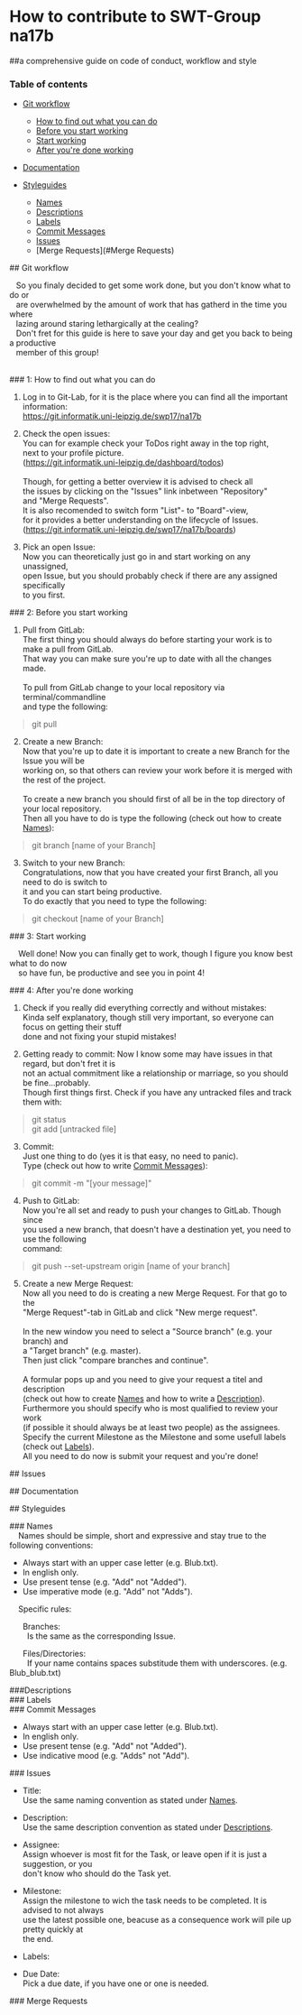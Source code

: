 # How to contribute to SWT-Group na17b
##a comprehensive guide on code of conduct, workflow and style
&nbsp;  
### Table of contents

* [Git workflow](#GitWorkflow)  

    * [How to find out what you can do](#WhatToDo)  
    * [Before you start working](#Before)  
    * [Start working](#Working)  
    * [After you're done working](#After)  

* [Documentation](#Documentation)  

* [Styleguides](#Styleguides)  
    * [Names](#Names)  
    * [Descriptions](#Descriptions)  
    * [Labels](#Labels)    
    * [Commit Messages](#CommitMessages)  
    * [Issues](#Issues)  
    * [Merge Requests](#Merge Requests)  




##<a name="GitWorkflow"></a> Git workflow 

&nbsp;&nbsp; So you finaly decided to get some work done, but you don't know what to do or  
&nbsp;&nbsp; are overwhelmed by the amount of work that has gatherd in the time you where  
&nbsp;&nbsp; lazing around staring lethargically at the cealing?  
&nbsp;&nbsp; Don't fret for this guide is here to save your day and get you back to being a productive  
&nbsp;&nbsp; member of this group!  
&nbsp;  



###<a name="WhatToDo"></a> 1: How to find out what you can do 

1. Log in to Git-Lab, for it is the place where you can find all the important information:  
<https://git.informatik.uni-leipzig.de/swp17/na17b>  

2. Check  the open issues:  
You can for example check your ToDos right away in the top right,  
next to your profile picture.  
(<https://git.informatik.uni-leipzig.de/dashboard/todos>)  
&nbsp;  
Though, for getting a better overview it is advised to check all  
the issues by clicking on the "Issues" link inbetween "Repository"  
and "Merge Requests".  
It is also recomended to switch form "List"- to "Board"-view,  
for it provides a better understanding on the lifecycle of Issues.  
(<https://git.informatik.uni-leipzig.de/swp17/na17b/boards>)

3. Pick an open Issue:  
Now you can theoretically just go in and start working on any unassigned,   
open Issue, but you should probably check if there are any assigned specifically  
to you first.

###<a name="Before"></a> 2: Before you start working 

1. Pull from GitLab:  
The first thing you should always do before starting your work is to make a pull from GitLab.  
That way you can make sure you're up to date with all the changes made.  
&nbsp;  
To pull from GitLab change to your local repository via terminal/commandline  
and type the following:  
> git pull 

2. Create a new Branch:  
Now that you're up to date it is important to create a new Branch for the Issue you will be  
working on, so that others can review your work before it is merged with the rest of the project.  
&nbsp;  
To create a new branch you should first of all be in the top directory of your local repository.  
Then all you have to do is type the following (check out how to create [Names](#Names)):  
 > git branch [name of your Branch]  

3. Switch to your new Branch:  
Congratulations, now that you have created your first Branch, all you need to do is switch to  
it and you can start being productive.  
To do exactly that you need to type the following:  
> git checkout [name of your Branch]  

###<a name="Working"></a> 3: Start working 

&nbsp;&nbsp;&nbsp;&nbsp;Well done! Now you can finally get to work, though I figure you know best what to do now  
&nbsp;&nbsp;&nbsp;&nbsp;so have fun, be productive and see you in point 4!

###<a name="After"></a> 4: After you're done working 

1. Check if you really did everything correctly and without mistakes:  
Kinda self explanatory, though still very important, so everyone can focus on getting their stuff  
done and not fixing your stupid mistakes!

2. Getting ready to commit:
Now I know some may have issues in that regard, but don't fret it is  
not an actual commitment like a relationship or marriage, so you should be fine...probably.  
Though first things first. Check if you have any untracked files and track them with:  
> git status  
> git add [untracked file]

3. Commit:  
Just one thing to do (yes it is that easy, no need to panic).  
Type (check out how to write [Commit Messages](#commit-messages)):  
> git commit -m "[your message]"

4. Push to GitLab:  
Now you're all set and ready to push your changes to GitLab. Though since  
you used a new branch, that doesn't have a destination yet, you need to use the following  
command:  
> git push --set-upstream origin [name of your branch]

5. Create a new Merge Request:  
Now all you need to do is creating a new Merge Request. For that go to the  
"Merge Request"-tab in GitLab and click "New merge request".  
&nbsp;  
In the new window you need to select a "Source branch" (e.g. your branch) and  
a "Target branch" (e.g. master).  
Then just click "compare branches and continue".  
&nbsp;  
A formular pops up and you need to give your request a titel and description  
(check out how to create [Names](#Names) and how to write a [Description](#Descriptions)).  
Furthermore you should specify who is most qualified to review your work  
(if possible it should always be at least two people) as the assignees.  
Specify the current Milestone as the Milestone and some usefull labels (check out [Labels](#Labels)).  
All you need to do now is submit your request and you're done!


##<a name="Issues"></a> Issues 

##<a name="Documentation"></a> Documentation 

##<a name="Styleguides"></a> Styleguides

###<a name="Names"></a> Names  
&nbsp;&nbsp;&nbsp;&nbsp;Names should be simple, short and expressive and stay true to the following conventions:  

* Always start with an upper case letter (e.g. Blub.txt).  
* In english only.  
* Use present tense (e.g. "Add" not "Added").  
* Use imperative mode (e.g. "Add" not "Adds").  

&nbsp;&nbsp;&nbsp;&nbsp;Specific rules:  

&nbsp;&nbsp;&nbsp;&nbsp;&nbsp;&nbsp;Branches:  
&nbsp;&nbsp;&nbsp;&nbsp;&nbsp;&nbsp;&nbsp;&nbsp;Is the same as the corresponding Issue.

&nbsp;&nbsp;&nbsp;&nbsp;&nbsp;&nbsp;Files/Directories:  
&nbsp;&nbsp;&nbsp;&nbsp;&nbsp;&nbsp;&nbsp;&nbsp;If your name contains spaces substitude them with underscores. (e.g. Blub_blub.txt)  

###<a name="Descriptions"></a>Descriptions  
###<a name="Labels"></a> Labels  
###<a name="CommitMessages"></a> Commit Messages  
* Always start with an upper case letter (e.g. Blub.txt).  
* In english only.  
* Use present tense (e.g. "Add" not "Added").  
* Use indicative mood (e.g. "Adds" not "Add"). 

###<a name="Issues"></a> Issues  
* Title:  
    Use the same naming convention as stated under [Names](#Names).  

* Description:  
    Use the same description convention as stated under [Descriptions](#Descriptions).   

* Assignee:  
    Assign whoever is most fit for the Task, or leave open if it is just a suggestion, or you  
    don't know who should do the Task yet.

* Milestone:  
    Assign the milestone to wich the task needs to be completed. It is advised to not always  
    use the latest possible one, beacuse as a consequence work will pile up pretty quickly at  
    the end.  

* Labels:  

* Due Date:  
    Pick a due date, if you have one or one is needed.
    
###<a name="Merge Requests"></a> Merge Requests






